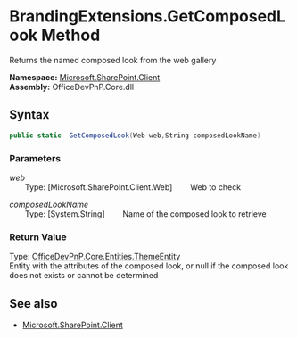 # BrandingExtensions.GetComposedLook Method  
Returns the named composed look from the web gallery  

**Namespace:** [Microsoft.SharePoint.Client](Microsoft.SharePoint.Client.md)  
**Assembly:** OfficeDevPnP.Core.dll  
## Syntax
```C#
public static  GetComposedLook(Web web,String composedLookName)
```
### Parameters
*web*  
&emsp;&emsp;Type: [Microsoft.SharePoint.Client.Web] 
&emsp;&emsp;Web to check  
  
*composedLookName*  
&emsp;&emsp;Type: [System.String] 
&emsp;&emsp;Name of the composed look to retrieve  
  
### Return Value
Type: [OfficeDevPnP.Core.Entities.ThemeEntity](OfficeDevPnP.Core.Entities.ThemeEntity.md)  
Entity with the attributes of the composed look, or null if the composed look does not exists or cannot be determined

## See also
- [Microsoft.SharePoint.Client](Microsoft.SharePoint.Client.md)
